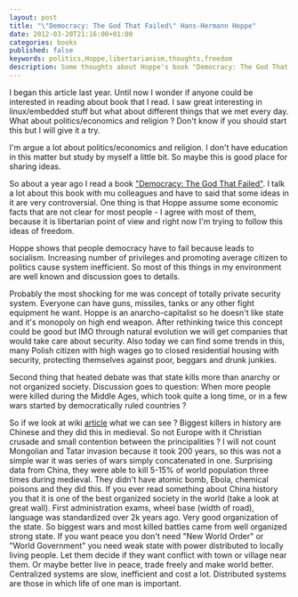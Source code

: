 ```yaml
---
layout: post
title: "\"Democracy: The God That Failed\" Hans-Hermann Hoppe"
date: 2012-03-20T21:16:00+01:00
categories: books
published: false
keywords: politics,Hoppe,libertarianism,thoughts,freedom
description: Some thoughts about Hoppe's book "Democracy: The God That Failed"
---
```


I began this article last year. Until now I wonder if anyone could be interested 
in reading about book that I read. I saw great interesting in linux/embedded 
stuff but what about different things that we met every day. What about 
politics/economics and religion ? Don't know if you should start this but I will 
give it a try.

I'm argue a lot about politics/economics and religion. I don't have education in 
this matter but study by myself a little bit. So maybe this is good place for 
sharing ideas.

So about a year ago I read a book ["Democracy: The God That Failed"](http://www.amazon.com/Democracy-Economics-Politics-Monarchy-Natural/dp/0765808684).
I talk a lot about this book with mu colleagues and have to said that some ideas in it
are very controversial. One thing is that Hoppe assume some economic facts that 
are not clear for most people - I agree with most of them, because it is 
libertarian point of view and right now I'm trying to follow this ideas of 
freedom.

Hoppe shows that people democracy have to fail because leads to socialism. 
Increasing number of privileges and promoting average citizen to politics cause 
system inefficient. So most of this things in my environment are well known and 
discussion goes to details.

Probably the most shocking for me was concept of totally private security system.
Everyone can have guns, missiles, tanks or any other fight equipment he want.
Hoppe is an anarcho-capitalist so he doesn't like state and it's monopoly on 
high end weapon. After rethinking twice this concept could be good but IMO 
through natural evolution we will get companies that would take care about 
security. Also today we can find some trends in this, many Polish citizen with 
high wages go to closed residential housing with security, protecting themselves 
against poor, beggars and drunk junkies.

Second thing that heated debate was that state kills more than anarchy or not 
organized society. Discussion goes to question: When more people were killed 
during the Middle Ages, which took quite a long time, or in a few wars started 
by democratically ruled countries ?

So if we look at wiki [article](http://en.wikipedia.org/wiki/List_of_wars_and_disasters_by_death_toll)
what we can see ? Biggest killers in history are Chinese and they did this in 
medieval. So not Europe with it Christian crusade and small contention between 
the principalities ? I will not count Mongolian and Tatar invasion because it took 200 
years, so this was not a simple war it was series of wars simply concatenated in 
one. Surprising data from China, they were able to kill 5-15% of world population
three times during medieval. They didn't have atomic bomb, Ebola, chemical poisons
and they did this. If you ever read something about China history you that it is 
one of the best organized society in the world (take a look at great wall). 
First administration exams, wheel base (width of road), language was standardized 
over 2k years ago. Very good organization of the state. So biggest wars and most 
killed battles came from well organized strong state. If you want peace you 
don't need "New World Order" or "World Government" you need weak state with 
power distributed to locally living people. Let them decide if they want 
conflict with town or village near them. Or maybe better live in peace, trade 
freely and make world better. Centralized systems are slow, inefficient and cost 
a lot. Distributed systems are those in which life of one man is important.
